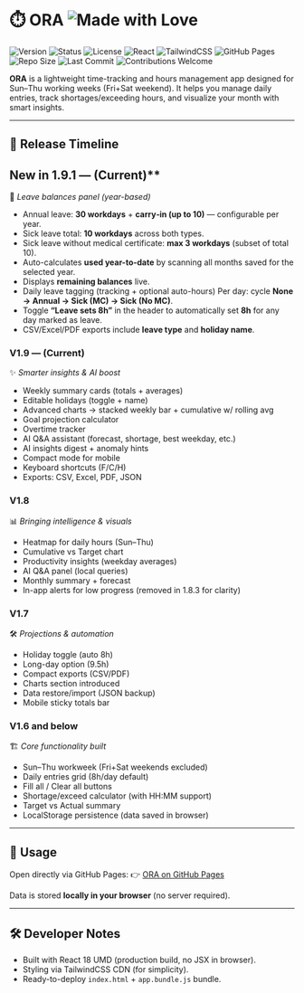 # ⏱️ ORA ![Made with Love](https://img.shields.io/badge/made%20with-❤️-red.svg)

![Version](https://img.shields.io/badge/version-1.9-blue.svg)
![Status](https://img.shields.io/badge/status-active-success.svg)
![License](https://img.shields.io/badge/license-MIT-green.svg)
![React](https://img.shields.io/badge/React-18-61DAFB?logo=react&logoColor=white)
![TailwindCSS](https://img.shields.io/badge/TailwindCSS-CDN-38B2AC?logo=tailwind-css&logoColor=white)
![GitHub Pages](https://img.shields.io/badge/deploy-GitHub%20Pages-222?logo=github&logoColor=white)
![Repo Size](https://img.shields.io/github/repo-size/i3bdel3ziz/Timesheet_App)
![Last Commit](https://img.shields.io/github/last-commit/i3bdel3ziz/Timesheet_App)
![Contributions Welcome](https://img.shields.io/badge/contributions-welcome-brightgreen.svg)


**ORA** is a lightweight time-tracking and hours management app designed for Sun–Thu working weeks (Fri+Sat weekend). It helps you manage daily entries, track shortages/exceeding hours, and visualize your month with smart insights.

---


## 📌 Release Timeline


## New in 1.9.1 — (Current)**
📆 *Leave balances panel (year-based)*
  - Annual leave: **30 workdays** + **carry‑in (up to 10)** — configurable per year.
  - Sick leave total: **10 workdays** across both types.
  - Sick leave without medical certificate: **max 3 workdays** (subset of total 10).
  - Auto-calculates **used year-to-date** by scanning all months saved for the selected year.
  - Displays **remaining balances** live.
  - Daily leave tagging (tracking + optional auto-hours) Per day: cycle **None → Annual → Sick (MC) → Sick (No MC)**.
  - Toggle **“Leave sets 8h”** in the header to automatically set **8h** for any day marked as leave.
  - CSV/Excel/PDF exports include **leave type** and **holiday name**.

### **V1.9 — (Current)**
✨ *Smarter insights & AI boost*  
- Weekly summary cards (totals + averages)  
- Editable holidays (toggle + name)  
- Advanced charts → stacked weekly bar + cumulative w/ rolling avg  
- Goal projection calculator  
- Overtime tracker  
- AI Q&A assistant (forecast, shortage, best weekday, etc.)  
- AI insights digest + anomaly hints  
- Compact mode for mobile  
- Keyboard shortcuts (F/C/H)  
- Exports: CSV, Excel, PDF, JSON  


### **V1.8**
📊 *Bringing intelligence & visuals*  
- Heatmap for daily hours (Sun–Thu)  
- Cumulative vs Target chart  
- Productivity insights (weekday averages)  
- AI Q&A panel (local queries)  
- Monthly summary + forecast  
- In-app alerts for low progress (removed in 1.8.3 for clarity)  


### **V1.7**
🛠️ *Projections & automation*  
- Holiday toggle (auto 8h)  
- Long-day option (9.5h)  
- Compact exports (CSV/PDF)  
- Charts section introduced  
- Data restore/import (JSON backup)  
- Mobile sticky totals bar  


### **V1.6 and below**
🏗️ *Core functionality built*  
- Sun–Thu workweek (Fri+Sat weekends excluded)  
- Daily entries grid (8h/day default)  
- Fill all / Clear all buttons  
- Shortage/exceed calculator (with HH:MM support)  
- Target vs Actual summary  
- LocalStorage persistence (data saved in browser)  

---

## 🚀 Usage

Open directly via GitHub Pages: 👉 [ORA on GitHub Pages](https://i3bdel3ziz.github.io/Ora/)

Data is stored **locally in your browser** (no server required).

---

## 🛠️ Developer Notes
- Built with React 18 UMD (production build, no JSX in browser).  
- Styling via TailwindCSS CDN (for simplicity).  
- Ready-to-deploy `index.html` + `app.bundle.js` bundle.  

